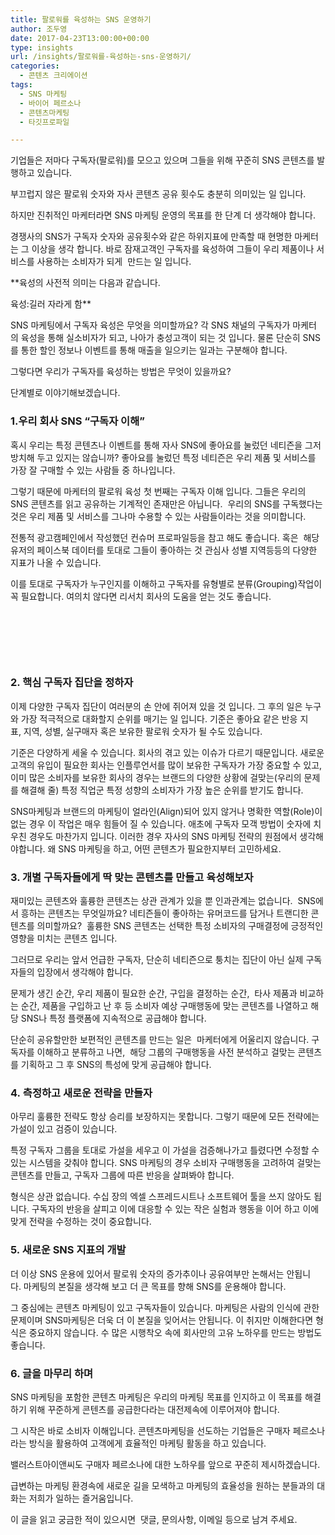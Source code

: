 ```yaml
---
title: 팔로워를 육성하는 SNS 운영하기
author: 조두영
date: 2017-04-23T13:00:00+00:00
type: insights
url: /insights/팔로워를-육성하는-sns-운영하기/
categories:
  - 콘텐츠 크리에이션
tags:
  - SNS 마케팅
  - 바이어 페르소나
  - 콘텐츠마케팅
  - 타깃프로파일

---
```

기업들은 저마다 구독자(팔로워)를 모으고 있으며 그들을 위해 꾸준히 SNS 콘텐츠를 발행하고 있습니다.
  
부끄럽지 않은 팔로워 숫자와 자사 콘텐츠 공유 횟수도 충분히 의미있는 일 입니다.

하지만 진취적인 마케터라면 SNS 마케팅 운영의 목표를 한 단계 더 생각해야 합니다.
  
경쟁사의 SNS가 구독자 숫자와 공유횟수와 같은 하위지표에 만족할 때 현명한 마케터는 그 이상을 생각 합니다. 바로 잠재고객인 구독자를 육성하여 그들이 우리 제품이나 서비스를 사용하는 소비자가 되게  만드는 일 입니다.

**육성의 사전적 의미는 다음과 같습니다.
  
육성:길러 자라게 함**

SNS 마케팅에서 구독자 육성은 무엇을 의미할까요? 각 SNS 채널의 구독자가 마케터의 육성을 통해 실소비자가 되고, 나아가 충성고객이 되는 것 입니다. 물론 단순히 SNS를 통한 할인 정보나 이벤트를 통해 매출을 일으키는 일과는 구분해야 합니다.

그렇다면 우리가 구독자를 육성하는 방법은 무엇이 있을까요?
  
단계별로 이야기해보겠습니다.

### 1.우리 회사 SNS &#8220;구독자 이해&#8221;

혹시 우리는 특정 콘텐츠나 이벤트를 통해 자사 SNS에 좋아요를 눌렀던 네티즌을 그저 방치해 두고 있지는 않습니까? 좋아요를 눌렀던 특정 네티즌은 우리 제품 및 서비스를 가장 잘 구매할 수 있는 사람들 중 하나입니다.

그렇기 때문에 마케터의 팔로워 육성 첫 번째는 구독자 이해 입니다. 그들은 우리의 SNS 콘텐츠를 읽고 공유하는 기계적인 존재만은 아닙니다.  우리의 SNS를 구독했다는 것은 우리 제품 및 서비스를 그나마 수용할 수 있는 사람들이라는 것을 의미합니다.

전통적 광고캠페인에서 작성했던 컨슈머 프로파일등을 참고 해도 좋습니다. 혹은  해당 유저의 페이스북 데이터를 토대로 그들이 좋아하는 것 관심사 성별 지역등등의 다양한 지표가 나올 수 있습니다.

이를 토대로 구독자가 누구인지를 이해하고 구독자를 유형별로 분류(Grouping)작업이 꼭 필요합니다. 여의치 않다면 리서치 회사의 도움을 얻는 것도 좋습니다.

&nbsp;

&nbsp;

&nbsp;

### 2. 핵심 구독자 집단을 정하자

이제 다양한 구독자 집단이 여러분의 손 안에 쥐어져 있을 것 입니다. 그 후의 일은 누구와 가장 적극적으로 대화할지 순위를 매기는 일 입니다. 기준은 좋아요 같은 반응 지표, 지역, 성별, 실구매자 혹은 보유한 팔로워 숫자가 될 수도 있습니다.

기준은 다양하게 세울 수 있습니다. 회사의 겪고 있는 이슈가 다르기 때문입니다. 새로운 고객의 유입이 필요한 회사는 인플루언서를 많이 보유한 구독자가 가장 중요할 수 있고, 이미 많은 소비자를 보유한 회사의 경우는 브랜드의 다양한 상황에 걸맞는(우리의 문제를 해결해 줄) 특정 직업군 특정 성향의 소비자가 가장 높은 순위를 받기도 합니다.

SNS마케팅과 브랜드의 마케팅이 얼라인(Align)되어 있지 않거나 명확한 역할(Role)이 없는 경우 이 작업은 매우 힘들어 질 수 있습니다. 애초에 구독자 모객 방법이 숫자에 치우친 경우도 마찬가지 입니다. 이러한 경우 자사의 SNS 마케팅 전략의 원점에서 생각해야합니다. 왜 SNS 마케팅을 하고, 어떤 콘텐츠가 필요한지부터 고민하세요.

### 3. 개별 구독자들에게 딱 맞는 콘텐츠를 만들고 육성해보자

재미있는 콘텐츠와 훌륭한 콘텐츠는 상관 관계가 있을 뿐 인과관계는 없습니다.  SNS에서 흥하는 콘텐츠는 무엇일까요? 네티즌들이 좋아하는 유머코드를 담거나 트랜디한 콘텐츠를 의미할까요?  훌륭한 SNS 콘텐츠는 선택한 특정 소비자의 구매결정에 긍정적인 영향을 미치는 콘텐츠 입니다.

그러므로 우리는 앞서 언급한 구독자, 단순히 네티즌으로 퉁치는 집단이 아닌 실제 구독자들의 입장에서 생각해야 합니다.

문제가 생긴 순간, 우리 제품이 필요한 순간, 구입을 결정하는 순간,  타사 제품과 비교하는 순간, 제품을 구입하고 난 후 등 소비자 예상 구매행동에 맞는 콘텐츠를 나열하고 해당 SNS나 특정 플랫폼에 지속적으로 공급해야 합니다.

단순히 공유할만한 보편적인 콘텐츠를 만드는 일은  마케터에게 어울리지 않습니다. 구독자를 이해하고 분류하고 나면,  해당 그룹의 구매행동을 사전 분석하고 걸맞는 콘텐츠를 기획하고 그 후 SNS의 특성에 맞게 공급해야 합니다.

### 4. 측정하고 새로운 전략을 만들자

아무리 훌륭한 전략도 항상 승리를 보장하지는 못합니다. 그렇기 때문에 모든 전략에는 가설이 있고 검증이 있습니다.

특정 구독자 그룹을 토대로 가설을 세우고 이 가설을 검증해나가고 틀렸다면 수정할 수 있는 시스템을 갖춰야 합니다. SNS 마케팅의 경우 소비자 구매행동을 고려하여 걸맞는 콘텐츠를 만들고, 구독자 그룹에 따른 반응을 살펴봐야 합니다.

형식은 상관 없습니다. 수십 장의 엑셀 스프레드시트나 소프트웨어 툴을 쓰지 않아도 됩니다. 구독자의 반응을 살피고 이에 대응할 수 있는 작은 실험과 행동을 이어 하고 이에 맞게 전략을 수정하는 것이 중요합니다.

### 5. 새로운 SNS 지표의 개발

더 이상 SNS 운용에 있어서 팔로워 숫자의 증가추이나 공유여부만 논해서는 안됩니다. 마케팅의 본질을 생각해 보고 더 큰 목표를 향해 SNS를 운용해야 합니다.

그 중심에는 콘텐츠 마케팅이 있고 구독자들이 있습니다. 마케팅은 사람의 인식에 관한 문제이며 SNS마케팅은 더욱 더 이 본질을 잊어서는 안됩니다. 이 취지만 이해한다면 형식은 중요하지 않습니다. 수 많은 시행착오 속에 회사만의 고유 노하우를 만드는 방법도 좋습니다.

### 6. 글을 마무리 하며

SNS 마케팅을 포함한 콘텐츠 마케팅은 우리의 마케팅 목표를 인지하고 이 목표를 해결하기 위해 꾸준하게 콘텐츠를 공급한다라는 대전제속에 이루어져야 합니다.

그 시작은 바로 소비자 이해입니다. 콘텐츠마케팅을 선도하는 기업들은 구매자 페르소나라는 방식을 활용하여 고객에게 효율적인 마케팅 활동을 하고 있습니다.

밸러스트아이앤씨도 구매자 페르소나에 대한 노하우를 앞으로 꾸준히 제시하겠습니다.

급변하는 마케팅 환경속에 새로운 길을 모색하고 마케팅의 효율성을 원하는 분들과의 대화는 저희가 일하는 즐거움입니다.

이 글을 읽고 궁금한 적이 있으시면  댓글, 문의사항, 이메일 등으로 남겨 주세요.